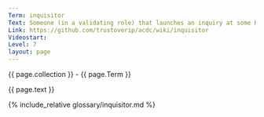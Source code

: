 ```yaml
---
Term: inquisitor
Text: Someone (in a validating role) that launches an inquiry at some KERI witness
Link: https://github.com/trustoverip/acdc/wiki/inquisitor
Videostart: 
Level: 7
layout: page
---
```


{{ page.collection }} - {{ page.Term }}

   {{ page.text }}

{% include_relative glossary/inquisitor.md %}
